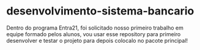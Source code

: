 # desenvolvimento-sistema-bancario
Dentro do programa Entra21, foi solicitado nosso primeiro trabalho em equipe formado pelos alunos, vou usar esse repository para primeiro desenvolver e testar o projeto para depois colocalo no pacote principal!
